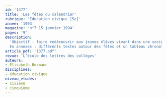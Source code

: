```yaml
---
id: '1377'
title: 'Les fêtes du calendrier'
rubrique: 'Éducation civique [5e]'
annee: '1993'
magazine: 'n°7 15 janvier 1994'
pages: '9'
description: 
  'Objectif : faire redécouvrir aux jeunes élèves vivant dans une société laïque l’origine des fêtes traditionnelles (le plus souvent religieuse) et de quelques grandes fêtes musulmanes et juives…
  En annexes : différents textes autour des fêtes et un tableau chronologique de toutes les célébrations religieuses ou civiles, ainsi que des symboles qui leur sont attachés.'
article_pdf: '1377.pdf'
revue: 'L’école des lettres des collèges'
auteurs:
- Élisabeth Bormann
disciplines:
- éducation civique
niveau_etudes:
- sixième
- cinquième
---
```

